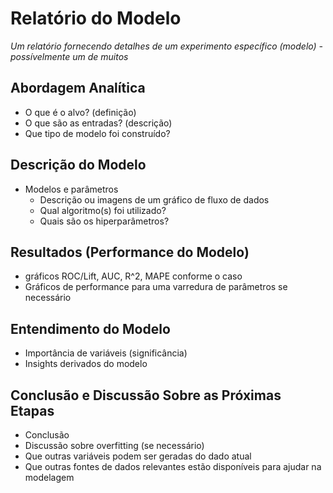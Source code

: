 # Relatório do Modelo
_Um relatório fornecendo detalhes de um experimento específico (modelo) - possívelmente um de muitos_

## Abordagem Analítica
* O que é o alvo? (definição)
* O que são as entradas? (descrição)
* Que tipo de modelo foi construído?

## Descrição do Modelo
* Modelos e parâmetros
  * Descrição ou imagens de um gráfico de fluxo de dados
  * Qual algoritmo(s) foi utilizado?
  * Quais são os hiperparâmetros?
  
## Resultados (Performance do Modelo)
* gráficos ROC/Lift, AUC, R^2, MAPE conforme o caso
* Gráficos de performance para uma varredura de parâmetros se necessário

## Entendimento do Modelo
* Importância de variáveis (significância)
* Insights derivados do modelo

## Conclusão e Discussão Sobre as Próximas Etapas
* Conclusão
* Discussão sobre overfitting (se necessário)
* Que outras variáveis podem ser geradas do dado atual
* Que outras fontes de dados relevantes estão disponíveis para ajudar na modelagem
